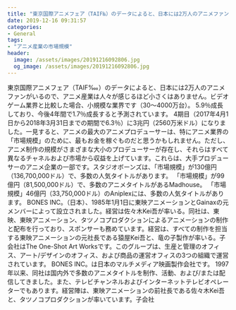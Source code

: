 ```yaml
---
title: "東京国際アニメフェア（TAIF‱）のデータによると、日本には2万人のアニメファンがいるので、アニメ産業は人々が感じるほど小さくはありません。"
date: 2019-12-16 09:31:57
categories:
- General
tags:
- "アニメ産業の市場規模"
header:
  image: /assets/images/20191216092806.jpg
  og_image: /assets/images/20191216092806.jpg
---
```


東京国際アニメフェア（TAIF‱）のデータによると、日本には2万人のアニメファンがいるので、アニメ産業は人々が感じるほど小さくはありません。ビデオゲーム業界と比較した場合、小規模な業界です（30〜4000万台）。 5.9％成長しており、今後4年間で1.7％成長すると予測されています。 4期目（2017年4月1日から2018年3月31日までの期間で6.3％）に3兆円（2560万米ドル）になりました。一見すると、アニメの最大のアニメプロデューサーは、特にアニメ業界の「市場規模」のために、最もお金を稼ぐものだと思うかもしれません。ただし、アニメ制作の規模がさまざまな大小のプロデューサーが存在し、それらはすべて異なるチャネルおよび市場から収益を上げています。これらは、大手プロデューサーのアニメ企業の一部です。スタジオボーンズは、「市場規模」が130億円（136,700,000ドル）で、多数の人気タイトルがあります。 「市場規模」が99億円（81,500,000ドル）で、多数のアニメタイトルがあるMadhouse。 「市場規模」46億円（33,750,000ドル）のAniplexには、多数の人気タイトルがあります。 BONES INC。（日本）、1985年1月1日に東映アニメーションとGainaxの元メンバーによって設立されました。経営は佐々木Kei吾が率いる。同社は、東映、東映アニメーション、タツノコプロダクションによるアニメーションの制作と配布を行っており、スポンサーも務めています。経営は、すべての制作を担当する東映アニメーションの元社長である猿屋Kei吾と、竜の子製作が率いる。子会社はThe One-Shot Art Worksです。このグループは、生産と管理のオフィス、アート/デザインのオフィス、および商品の運営オフィスの3つの組織で運営されています。 BONES INC。は日本のマルチメディア映画製作会社です。 1997年以来、同社は国内外で多数のアニメタイトルを制作、活動、および/または配信してきました。また、テレビチャンネルおよびインターネットテレビオペレーターでもあります。経営陣は、東映アニメーションの前社長である佐々木Kei吾と、タツノコプロダクションが率いています。子会社
